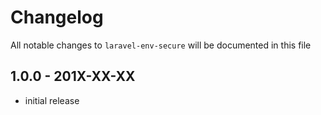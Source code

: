 # Changelog

All notable changes to `laravel-env-secure` will be documented in this file

## 1.0.0 - 201X-XX-XX

- initial release
